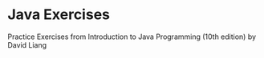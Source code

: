 # Java Exercises
Practice Exercises from Introduction to Java Programming (10th edition) by David Liang
